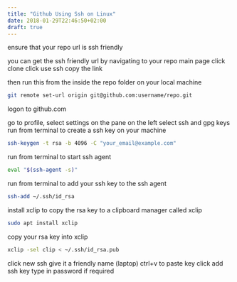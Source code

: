 ```yaml
---
title: "Github Using Ssh on Linux"
date: 2018-01-29T22:46:50+02:00
draft: true
---
```


ensure that your repo url is ssh friendly

you can get the ssh friendly url by navigating to your repo main page
click clone
click use ssh
copy the link

then run this from the inside the repo folder on your local machine
``` bash
git remote set-url origin git@github.com:username/repo.git
```

logon to github.com

go to profile, select settings
on the pane on the left select ssh and gpg keys
run from terminal to create a ssh key on your machine
``` bash
ssh-keygen -t rsa -b 4096 -C "your_email@example.com"
```

run from terminal to start ssh agent
``` bash
eval "$(ssh-agent -s)"
```
run from terminal to add your ssh key to the ssh agent
``` bash
ssh-add ~/.ssh/id_rsa
```

install xclip to copy the rsa key to a clipboard manager called xclip
``` bash
sudo apt install xclip
```
copy your rsa key into xclip
``` bash
xclip -sel clip < ~/.ssh/id_rsa.pub
```

click new ssh
give it a friendly name (laptop)
ctrl+v to paste key
click add ssh key
type in password if required